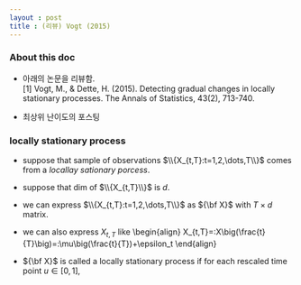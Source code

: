 ```yaml
---
layout : post 
title : (리뷰) Vogt (2015) 
---
```


### About this doc

- 아래의 논문을 리뷰함. <br/>
[1] Vogt, M., & Dette, H. (2015). Detecting gradual changes in locally stationary processes. The Annals of Statistics, 43(2), 713-740. 

- 최상위 난이도의 포스팅 

### locally stationary process

- suppose that sample of observations $\\{X_{t,T}:t=1,2,\dots,T\\}$ comes from a *locallay sationary porcess*. 

- suppose that dim of $\\{X_{t,T}\\}$ is $d$. 

- we can express $\\{X_{t,T}:t=1,2,\dots,T\\}$ as ${\bf X}$ with $T \times d$ matrix. 

- we can also express $X_{t,T}$ like 
\begin{align}
X_{t,T}=:X\big(\frac{t}{T}\big)=:\mu\big(\frac{t}{T})+\epsilon_t
\end{align}

- ${\bf X}$ is called a locally stationary process if for each rescaled time point $u\in[0,1]$, 
